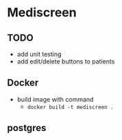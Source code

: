 # Mediscreen


## TODO
- add unit testing
- add edit/delete buttons to patients

## Docker
- build image with command
  - `docker build -t mediscreen .`

## postgres
